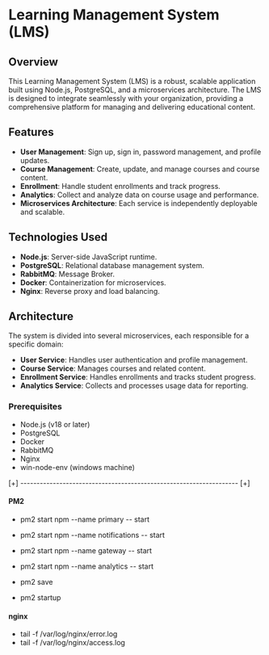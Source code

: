 # Learning Management System (LMS)

## Overview

This Learning Management System (LMS) is a robust, scalable application built using Node.js, PostgreSQL, and a microservices architecture. The LMS is designed to integrate seamlessly with your organization, providing a comprehensive platform for managing and delivering educational content.

## Features

- **User Management**: Sign up, sign in, password management, and profile updates.
- **Course Management**: Create, update, and manage courses and course content.
- **Enrollment**: Handle student enrollments and track progress.
- **Analytics**: Collect and analyze data on course usage and performance.
- **Microservices Architecture**: Each service is independently deployable and scalable.

## Technologies Used

- **Node.js**: Server-side JavaScript runtime.
- **PostgreSQL**: Relational database management system.
- **RabbitMQ**: Message Broker.
- **Docker**: Containerization for microservices.
- **Nginx**: Reverse proxy and load balancing.

## Architecture

The system is divided into several microservices, each responsible for a specific domain:

- **User Service**: Handles user authentication and profile management.
- **Course Service**: Manages courses and related content.
- **Enrollment Service**: Handles enrollments and tracks student progress.
- **Analytics Service**: Collects and processes usage data for reporting.

### Prerequisites

- Node.js (v18 or later)
- PostgreSQL
- Docker
- RabbitMQ
- Nginx
- win-node-env (windows machine)

[+] ------------------------------------------------------------------- [+]
#### PM2 
- pm2 start npm --name primary -- start
- pm2 start npm --name notifications -- start
- pm2 start npm --name gateway -- start
- pm2 start npm --name analytics -- start

- pm2 save  
- pm2 startup

#### nginx
- tail -f /var/log/nginx/error.log
- tail -f /var/log/nginx/access.log
